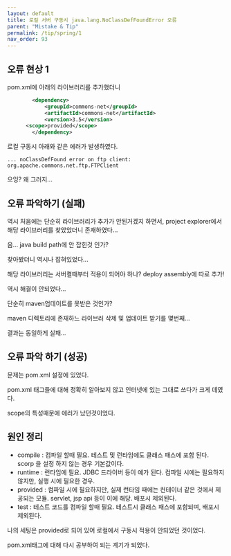 ```yaml
---
layout: default
title: 로컬 서버 구동시 java.lang.NoClassDefFoundError 오류
parent: "Mistake & Tip"
permalink: /tip/spring/1
nav_order: 93
---
```


## 오류 현상 1

pom.xml에 아래의 라이브러리를 추가했더니
```xml
		<dependency>
			<groupId>commons-net</groupId>
			<artifactId>commons-net</artifactId>
			<version>3.5</version>
      <scope>provided</scope>
		</dependency>
```

로컬 구동시 아래와 같은 에러가 발생하였다.
```text
... noClassDefFound error on ftp client: org.apache.commons.net.ftp.FTPClient

```

으잉? 왜 그러지...

## 오류 파악하기 (실패)

역시 처음에는 단순히 라이브러리가 추가가 안된거겠지 하면서,
project explorer에서 해당 라이브러리를 찾았았더니 존재하였다...

음... java build path에 안 잡힌것 인가?

찾아봤더니 역시나 잡혀있었다...


해당 라이브러리는 서버켤때부터 적용이 되어야 하나?
deploy assembly에 따로 추가!

역시 해결이 안되었다...

단순히 maven업데이트를 못받은 것인가?

maven 디렉토리에 존재하느 라이브러 삭제 및 업데이트 받기를 몇번째...

결과는 동일하게 실패...


## 오류 파악 하기 (성공)

문제는 pom.xml 설정에 있었다.

pom.xml 태그들에 대해 정확히 알아보지 않고 인터넷에 있는 그대로 쓰다가 크게 데였다.

scope의 특성때문에 에러가 났던것이었다.

## 원인 정리

 - compile : 컴파일 할때 필요. 테스트 및 런타임에도 클래스 패스에 포함 된다. scorp 을 설정 하지 않는 경우 기본값이다.
 - runtime : 런타임에 필요. JDBC 드라이버 등이 예가 된다. 컴파일 시에는 필요하지 않지만, 실행 시에 필요한 경우.
 - provided : 컴파일 시에 필요하지만, 실제 런타임 때에는 컨테이너 같은 것에서 제공되는 모듈. servlet, jsp api 등이 이에 해당. 배포시 제외된다.
 - test : 테스트 코드를 컴파일 할때 필요. 테스트시 클래스 패스에 포함되며, 배포시 제외된다.
 
나의 세팅은 provided로 되어 있어 로컬에서 구동시 적용이 안되었던 것이었다.

pom.xml태그에 대해 다시 공부하여 되는 계기가 되었다.
